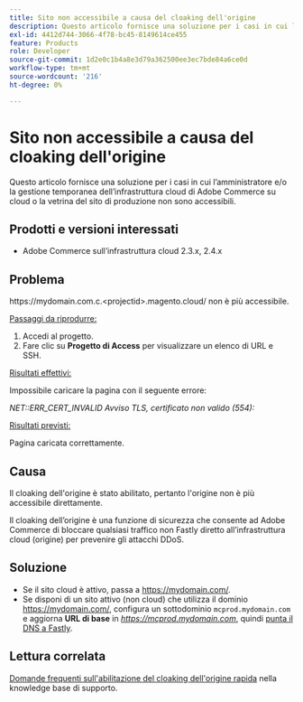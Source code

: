 ```yaml
---
title: Sito non accessibile a causa del cloaking dell'origine
description: Questo articolo fornisce una soluzione per i casi in cui l’amministratore e/o la gestione temporanea dell’infrastruttura cloud di Adobe Commerce su cloud o la vetrina del sito di produzione non sono accessibili.
exl-id: 4412d744-3066-4f78-bc45-8149614ce455
feature: Products
role: Developer
source-git-commit: 1d2e0c1b4a8e3d79a362500ee3ec7bde84a6ce0d
workflow-type: tm+mt
source-wordcount: '216'
ht-degree: 0%

---
```


# Sito non accessibile a causa del cloaking dell&#39;origine

Questo articolo fornisce una soluzione per i casi in cui l’amministratore e/o la gestione temporanea dell’infrastruttura cloud di Adobe Commerce su cloud o la vetrina del sito di produzione non sono accessibili.

## Prodotti e versioni interessati

* Adobe Commerce sull’infrastruttura cloud 2.3.x, 2.4.x

## Problema

https:&#x200B;//mydomain.com.c.&lt;projectid>.magento.cloud/ non è più accessibile.

<u>Passaggi da riprodurre:</u>

1. Accedi al progetto.
1. Fare clic su **Progetto di Access** per visualizzare un elenco di URL e SSH.

<u>Risultati effettivi:</u>

Impossibile caricare la pagina con il seguente errore:

*NET::ERR\_CERT\_INVALID* *Avviso TLS, certificato non valido (554):*

<u>Risultati previsti:</u>

Pagina caricata correttamente.

## Causa

Il cloaking dell&#39;origine è stato abilitato, pertanto l&#39;origine non è più accessibile direttamente.

Il cloaking dell’origine è una funzione di sicurezza che consente ad Adobe Commerce di bloccare qualsiasi traffico non Fastly diretto all’infrastruttura cloud (origine) per prevenire gli attacchi DDoS.

## Soluzione

* Se il sito cloud è attivo, passa a https://mydomain.com/.
* Se disponi di un sito attivo (non cloud) che utilizza il dominio https://mydomain.com/, configura un sottodominio `mcprod.mydomain.com` e aggiorna **URL di base** in *https://mcprod.mydomain.com*, quindi [punta il DNS a Fastly](https://devdocs.magento.com/cloud/cdn/configure-fastly.html#update-dns-configuration-with-development-settings).

## Lettura correlata

[Domande frequenti sull&#39;abilitazione del cloaking dell&#39;origine rapida](/help/faq/general/fastly-origin-cloaking-enablement-faq.md) nella knowledge base di supporto.
